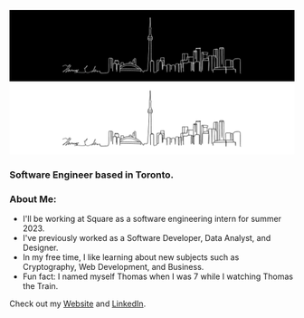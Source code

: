 ![Toronto Skyline](./toronto-banner.png#gh-dark-mode-only)
![Toronto Skyline](./toronto-banner-inverted.png#gh-light-mode-only)

### Software Engineer based in Toronto.

### About Me:

- I'll be working at Square as a software engineering intern for summer 2023.
- I've previously worked as a Software Developer, Data Analyst, and Designer.
- In my free time, I like learning about new subjects such as Cryptography, Web Development, and Business.
- Fun fact: I named myself Thomas when I was 7 while I watching Thomas the Train.

Check out my [Website](https://www.thomasjuhoonkim.me) and [LinkedIn](https://www.linkedin.com/in/thomasjuhoonkim).
